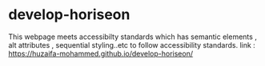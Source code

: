 # develop-horiseon
This webpage meets accessibilty standards which has semantic elements , alt attributes , sequential styling..etc to follow accessibility standards. 
link : https://huzaifa-mohammed.github.io/develop-horiseon/

